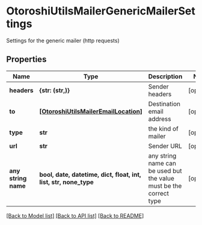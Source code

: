 # OtoroshiUtilsMailerGenericMailerSettings

Settings for the generic mailer (http requests)

## Properties
Name | Type | Description | Notes
------------ | ------------- | ------------- | -------------
**headers** | **{str: (str,)}** | Sender headers | [optional] 
**to** | [**[OtoroshiUtilsMailerEmailLocation]**](OtoroshiUtilsMailerEmailLocation.md) | Destination email address | [optional] 
**type** | **str** | the kind of mailer | [optional] 
**url** | **str** | Sender URL | [optional] 
**any string name** | **bool, date, datetime, dict, float, int, list, str, none_type** | any string name can be used but the value must be the correct type | [optional]

[[Back to Model list]](../README.md#documentation-for-models) [[Back to API list]](../README.md#documentation-for-api-endpoints) [[Back to README]](../README.md)


